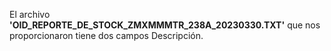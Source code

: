 
El archivo **'OID_REPORTE_DE_STOCK_ZMXMMMTR_238A_20230330.TXT'** que nos proporcionaron tiene dos campos Descripción.